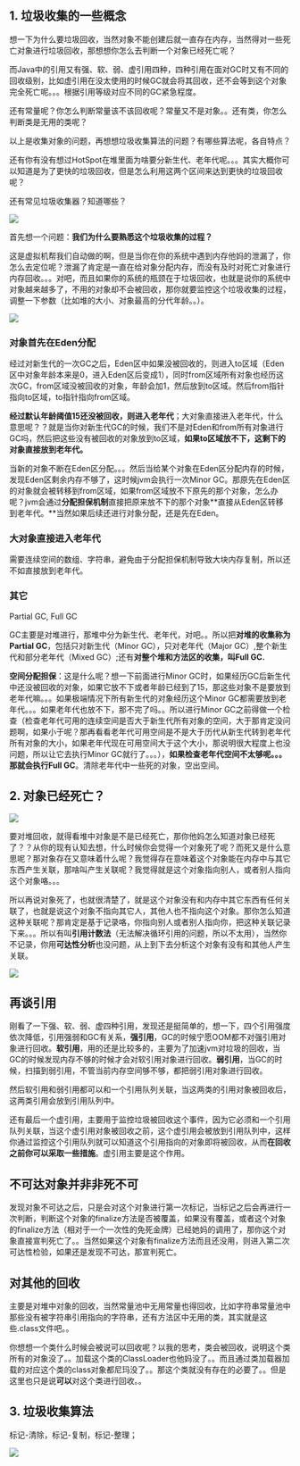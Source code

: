 ## 1. 垃圾收集的一些概念

想一下为什么要垃圾回收，当然对象不能创建后就一直存在内存，当然得对一些死亡对象进行垃圾回收，那想想你怎么去判断一个对象已经死亡呢？

而Java中的引用又有强、软、弱、虚引用四种，四种引用在面对GC时又有不同的回收级别，比如虚引用在没太使用的时候GC就会将其回收，还不会等到这个对象完全死亡呢。。。根据引用等级对应不同的GC紧急程度。

还有常量呢？你怎么判断常量该不该回收呢？常量又不是对象。。还有类，你怎么判断类是无用的类呢？

以上是收集对象的问题，再想想垃圾收集算法的问题？有哪些算法呢，各自特点？

还有你有没有想过HotSpot在堆里面为啥要分新生代、老年代呢。。。其实大概你可以知道是为了更快的垃圾回收，但是怎么利用这两个区间来达到更快的垃圾回收呢？

还有常见垃圾收集器？知道哪些？

![](https://winterliublog.oss-cn-beijing.aliyuncs.com/notes/20211207174900.png)

首先想一个问题：**我们为什么要熟悉这个垃圾收集的过程？**

这是虚拟机帮我们自动做的啊，但是当你在你的系统中遇到内存他妈的泄漏了，你怎么去定位呢？泄漏了肯定是一直在给对象分配内存，而没有及时对死亡对象进行内存回收。。。对吧，而且如果你的系统的瓶颈在于垃圾回收，也就是说你的系统中对象越来越多了，不用的对象却不会被回收，那你就要监控这个垃圾收集的过程，调整一下参数（比如堆的大小、对象最高的分代年龄。。）。

![](https://winterliublog.oss-cn-beijing.aliyuncs.com/notes/20211207175639.png)

### 对象首先在Eden分配

经过对新生代的一次GC之后，Eden区中如果没被回收的，则进入to区域（Eden区中对象年龄本来是0，进入Eden区后变成1），同时from区域所有对象也经历这次GC，from区域没被回收的对象，年龄会加1，然后放到to区域。然后from指针指向to区域，to指针指向from区域。

**经过默认年龄阈值15还没被回收，则进入老年代**；大对象直接进入老年代，什么意思呢？？就是当你对新生代GC的时候，我们不是对Eden和from所有对象进行GC吗，然后把这些没有被回收的对象放到to区域，**如果to区域放不下，这剩下的对象直接放到老年代。**

当新的对象不断在Eden区分配。。。然后当给某个对象在Eden区分配内存的时候，发现Eden区剩余内存不够了，这时候jvm会执行一次Minor GC。那原先在Eden区的对象就会被转移到from区域，如果from区域放不下原先的那个对象，怎么办呢？jvm会通过**分配担保机制**直接把原来放不下的那个对象**直接从Eden区转移到老年代。**当然如果后续还进行对象分配，还是先在Eden。

### 大对象直接进入老年代

需要连续空间的数组、字符串，避免由于分配担保机制导致大块内存复制，所以还不如直接放到老年代。



### 其它

Partial GC, Full GC

GC主要是对堆进行，那堆中分为新生代、老年代，对吧。。所以把**对堆的收集称为Partial GC**，包括只对新生代（Minor GC），只对老年代（Major GC）,整个新生代和部分老年代（Mixed GC）;还有**对整个堆和方法区的收集，叫Full GC.**

**空间分配担保**：这是什么呢？想一下前面进行Minor GC时，如果经历GC后新生代中还没被回收的对象，如果它放不下或者年龄已经到了15，那这些对象不是要放到老年代嘛。。。如果极端情况下所有新生代的对象经历这个Minor GC都需要放到老年代。。。如果老年代也放不下，那不完了吗。。所以进行Minor GC之前得做一个检查（检查老年代可用的连续空间是否大于新生代所有对象的空间，大于那肯定没问题啊，如果小于呢？那再看看老年代可用空间是不是大于历代从新生代转到老年代所有对象的大小，如果老年代现在可用空间大于这个大小，那说明很大程度上也没问题，所以让它去执行Minor GC就行了。。。），**如果检查老年代空间不太够呢。。。那就会执行Full GC**。清除老年代中一些死的对象，空出空间。



## 2. 对象已经死亡？

![](https://winterliublog.oss-cn-beijing.aliyuncs.com/notes/20211208104056.png)

要对堆回收，就得看堆中对象是不是已经死亡，那你他妈怎么知道对象已经死了？？从你的现有认知去想，什么时候你会觉得一个对象死了呢？而死又是什么意思呢？那对象存在又意味着什么呢？我觉得存在意味着这个对象能在内存中与其它东西产生关联，那啥叫产生关联呢？我觉得就是这个对象指向别人，或者别人指向这个对象咯。。。

所以再说对象死了，也就很清楚了，就是这个对象没有和内存中其它东西有任何关联了，也就是说这个对象不指向其它人，其他人也不指向这个对象。那你怎么知道这种关联呢？那肯定是基于记录咯，你指向别人或者别人指向你，把这种关联记录下来。。。所以有叫**引用计数法**（无法解决循环引用的问题，所以不太用），当然你不记录，你用**可达性分析**也没问题，从上到下去分析这个对象有没有和其他人产生关联。

![](https://winterliublog.oss-cn-beijing.aliyuncs.com/notes/20211208110258.png)

## 再谈引用

刚看了一下强、软、弱、虚四种引用，发现还是挺简单的，想一下，四个引用强度依次降低，引用强弱和GC有关系，**强引用**，GC的时候宁愿OOM都不对强引用对象进行回收。**软引用**，用的还是比较多的，主要为了加速jvm对垃圾的回收，当GC的时候发现内存不够的时候才会对软引用对象进行回收。**弱引用**，当GC的时候，扫描到弱引用，不管当前内存空间够不够，都把弱引用对象进行回收。

然后软引用和弱引用都可以和一个引用队列关联，当这两类的引用对象被回收后，这两类引用会放到引用队列中。

还有最后一个虚引用，主要用于监控垃圾被回收这个事件，因为它必须和一个引用队列关联，当这个虚引用对象被回收之前，这个虚引用会被放到引用队列中，这样你通过监控这个引用队列就可以知道这个引用指向的对象即将被回收，从而**在回收之前你可以采取一些措施**。虚引用主要是这个作用。

## 不可达对象并非非死不可

发现对象不可达之后，只是会对这个对象进行第一次标记，当标记之后会再进行一次判断，判断这个对象的finalize方法是否被覆盖，如果没有覆盖，或者这个对象的finalize方法（相对于一个一次性的免死金牌）已经她妈的调用了，那你这个对象直接宣判死亡了。。当然如果这个对象有finalize方法而且还没用，则进入第二次可达性检验，如果还是发现不可达，那宣判死亡。

## 对其他的回收

主要是对堆中对象的回收，当然常量池中无用常量也得回收，比如字符串常量池中那些没有被字符串引用指向的字符串，还有方法区中无用的类，其实就是这些.class文件吧。。

你想想一个类什么时候会被说可以回收呢？以我的思考，类会被回收，说明这个类所有的对象没了。。加载这个类的ClassLoader也他妈没了。。而且通过类加载器加载的对应这个类的class对象都尼玛没了。。那这个类就没有存在的必要了。。但是这里也只是说**可以**对这个类进行回收。。

## 3. 垃圾收集算法

标记-清除，标记-复制，标记-整理；

![](https://winterliublog.oss-cn-beijing.aliyuncs.com/notes/20211208162929.png)

